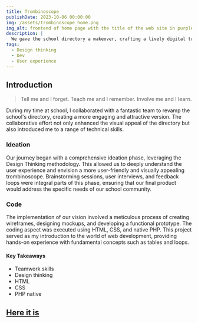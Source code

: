 ```yaml
---
title: Trombinoscope
publishDate: 2023-10-06 00:00:00
img: /assets/trombinoscope_home.png
img_alt: frontend of home page with the title of the web site in purple background
description: |
  We gave the school directory a makeover, crafting a lively digital trombinoscope for a fresh and engaging experience.
tags:
  - Design thinking
  - Dev
  - User experience
---
```


## Introduction

> Tell me and I forget. Teach me and I remember. Involve me and I learn.

During my time at school, I collaborated with a fantastic team to revamp the school's directory, creating a more engaging and attractive version. The collaborative effort not only enhanced the visual appeal of the directory but also introduced me to a range of technical skills.

### Ideation

Our journey began with a comprehensive ideation phase, leveraging the Design Thinking methodology. This allowed us to deeply understand the user experience and envision a more user-friendly and visually appealing trombinoscope. Brainstorming sessions, user interviews, and feedback loops were integral parts of this phase, ensuring that our final product would address the specific needs of our school community.

### Code

The implementation of our vision involved a meticulous process of creating wireframes, designing mockups, and developing a functional prototype. The coding aspect was executed using HTML, CSS, and native PHP. This project served as my introduction to the world of web development, providing hands-on experience with fundamental concepts such as tables and loops.

#### Key Takeaways

- Teamwork skills
- Design thinking
- HTML
- CSS
- PHP native

## <a href="https://wildcodeschool.github.io/2309-PHP-LYON-P2-trombi/" target="_blank">Here it is</a>
